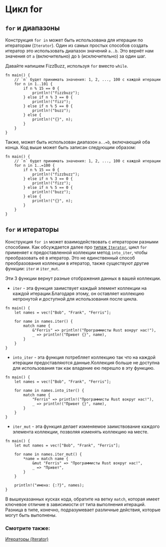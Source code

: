 # Цикл for

## `for` и диапазоны

Конструкция `for in` может быть использована для итерации по итераторам (`Iterator`).
Один из самых простых способов создать итератор это использовать
диапазон значений `a..b`. Это вернёт нам значения от `a` (включительно) до `b`
(исключительно) за один шаг.

Давайте напишем FizzBuzz, используя `for` вместо `while`.

```rust,editable
fn main() {
    // `n` будет принимать значения: 1, 2, ..., 100 с каждой итерации
    for n in 1..101 {
        if n % 15 == 0 {
            println!("fizzbuzz");
        } else if n % 3 == 0 {
            println!("fizz");
        } else if n % 5 == 0 {
            println!("buzz");
        } else {
            println!("{}", n);
        }
    }
}
```

Также, может быть использован диапазон `a..=b`, включающий оба конца.
Код выше может быть записан следующим образом:

```rust,editable
fn main() {
    // `n` будет принимать значения: 1, 2, ..., 100 с каждой итерации
    for n in 1..=100 {
        if n % 15 == 0 {
            println!("fizzbuzz");
        } else if n % 3 == 0 {
            println!("fizz");
        } else if n % 5 == 0 {
            println!("buzz");
        } else {
            println!("{}", n);
        }
    }
}
```

## `for` и итераторы

Конструкция `for in` может взаимодействовать с итератором разными способами. 
Как обсуждается далее про [типаж `Iterator`](../trait/iter.md), цикл 
`for` применяет к предоставленной коллекции метод 
`into_iter`, чтобы преобразовать её в итератор. 
Это не единственный способ преобразования коллекции в 
итератор, также существуют другие функции: `iter` и 
`iter_mut`.

Эти 3 функции вернут разные отображения данных в вашей 
коллекции.

- `iter` - эта функция заимствует каждый элемент коллекции на каждой итерации.Благодаря этому, он оставляет коллекцию нетронутой и доступной для использования после цикла.

```rust,
fn main() {
    let names = vec!["Bob", "Frank", "Ferris"];

    for name in names.iter() {
        match name {
            &"Ferris" => println!("Программисты Rust вокруг нас!"),
            _ => println!("Привет {}", name),
        }
    }
}
```

- `into_iter` - эта функция потребляет коллекцию так что на каждой итерации предоставляются данные.Коллекция больше не доступна для использования так как владение ею перешло в эту функцию.

```rust,
fn main() {
    let names = vec!["Bob", "Frank", "Ferris"];

    for name in names.into_iter() {
        match name {
            "Ferris" => println!("Программисты Rust вокруг нас!"),
            _ => println!("Привет {}", name),
        }
    }
}
```

- `iter_mut` - эта функция делает изменяемое заимствование каждого элемента коллекции, позволяя изменять коллекцию на месте.

```rust,
fn main() {
    let mut names = vec!["Bob", "Frank", "Ferris"];

    for name in names.iter_mut() {
        *name = match name {
            &mut "Ferris" => "Программисты Rust вокруг нас!",
            _ => "Привет",
        }
    }

    println!("имена: {:?}", names);
}
```

В вышеуказанных кусках кода, обратите на ветку
`match`, которая имеет ключевое отличие в
зависимости от типа выполнения итераций. Разница в типе, конечно,
подразумевает различные действия, которые могут быть
выполнены.

### Смотрите также:

[Итераторы (Iterator)](../trait/iter.md)
